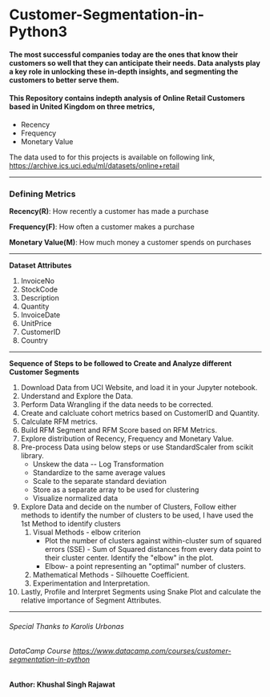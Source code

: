 # Customer-Segmentation-in-Python3

#### The most successful companies today are the ones that know their customers so well that they can anticipate their needs. Data analysts play a key role in unlocking these in-depth insights, and segmenting the customers to better serve them.
#### This Repository contains indepth analysis of Online Retail Customers based in United Kingdom on three metrics,

* Recency
* Frequency
* Monetary Value

The data used to for this projects is available on following link, https://archive.ics.uci.edu/ml/datasets/online+retail

---

### Defining Metrics

**Recency(R)**: How recently a customer has made a purchase

**Frequency(F)**: How often a customer makes a purchase

**Monetary Value(M)**: How much money a customer spends on purchases

---

**Dataset Attributes**

1. InvoiceNo
2. StockCode
3. Description
4. Quantity
5. InvoiceDate
6. UnitPrice
7. CustomerID
8. Country

---

**Sequence of Steps to be followed to Create and Analyze different Customer Segments**

1. Download Data from UCI Website, and load it in your Jupyter notebook.
2. Understand and Explore the Data.
3. Perform Data Wrangling if the data needs to be corrected.
4. Create and calcluate cohort metrics based on CustomerID and Quantity.
5. Calculate RFM metrics.
6. Build RFM Segment and RFM Score based on RFM Metrics.
7. Explore distribution of Recency, Frequency and Monetary Value.
8. Pre-process Data using below steps or use StandardScaler from scikit library.
    - Unskew the data -- Log Transformation
    - Standardize to the same average values
    - Scale to the separate standard deviation
    - Store as a separate array to be used for clustering
    - Visualize normalized data
9. Explore Data and decide on the number of Clusters, Follow either methods to identify the number of clusters to be used, I have used the 1st Method to identify clusters
     1. Visual Methods - elbow criterion
        - Plot the number of clusters against within-cluster sum of squared errors (SSE) - Sum of Squared distances from every data point to their cluster center.
         Identify the "elbow" in the plot.
        - Elbow- a point representing an "optimal" number of clusters.
    2. Mathematical Methods - Silhouette Coefficient.
    3. Experimentation and Interpretation.
10. Lastly, Profile and Interpret Segments using Snake Plot and calculate the relative importance of Segment Attributes.

---

###### Special Thanks to Karolis Urbonas
###### DataCamp Course https://www.datacamp.com/courses/customer-segmentation-in-python
**Author: Khushal Singh Rajawat**
    






